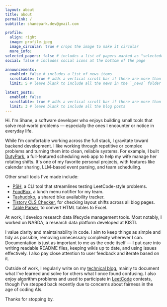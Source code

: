 ```yaml
---
layout: about
title: about
permalink: /
subtitle: shanepark.dev@gmail.com

profile:
  align: right
  image: profile.jpeg
  image_circular: true # crops the image to make it circular
  more_info:
selected_papers: false # includes a list of papers marked as "selected={true}"
social: false # includes social icons at the bottom of the page

announcements:
  enabled: false # includes a list of news items
  scrollable: true # adds a vertical scroll bar if there are more than 3 news items
  limit: 5 # leave blank to include all the news in the `_news` folder

latest_posts:
  enabled: false
  scrollable: true # adds a vertical scroll bar if there are more than 3 new posts items
  limit: 3 # leave blank to include all the blog posts
---
```


Hi. I'm Shane, a software developer who enjoys building small tools that solve real-world problems — especially the ones I encounter or notice in everyday life.

While I’m comfortable working across the full stack, I gravitate toward backend development. I like working through repetitive or complex problems and turning them into clean, reliable systems. For example, I built [DutyPark](https://github.com/ShanePark/dutypark), a full-featured scheduling web app to help my wife manage her rotating shifts. It's one of my favorite personal projects, with features like calendar sharing, LLM-based event parsing, and team scheduling.

Other small tools I've made include:

- [PSH](https://github.com/ShanePark/psh), a CLI tool that streamlines testing LeetCode-style problems.
- [FoodBox](https://github.com/ArgonetDevStudio/foodbox), a lunch menu notifier for my team.
- [Tashudoko](https://github.com/ArgonetDevStudio/tashudoko), a shared bike availability tracker.
- [Tistory CLS Checker](https://github.com/ShanePark/tistory_cls_checker), for checking layout shifts across all blog pages.
- [Table Parser](https://github.com/ShanePark/table-parser), to convert HTML tables to Excel.

At work, I develop research data lifecycle management tools. Most notably, I worked on NARDA, a research data platform developed at KISTI.

I value clarity and maintainability in code. I aim to keep things as simple and tidy as possible, removing unnecessary complexity wherever I can. Documentation is just as important to me as the code itself — I put care into writing readable README files, keeping wikis up to date, and using issues effectively. I also pay close attention to user feedback and iterate based on it.

Outside of work, I regularly write on my [technical blog](https://shanepark.tistory.com), mainly to document what I've learned and solve for others what I once found confusing. I also enjoy algorithm problems and used to participate in [LeetCode](https://leetcode.com/u/shane-park) contests, though I’ve stepped back recently due to concerns about fairness in the age of coding AIs.

Thanks for stopping by.
